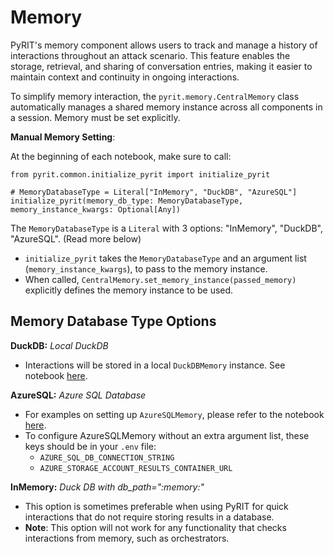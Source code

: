 # Memory

PyRIT's memory component allows users to track and manage a history of interactions throughout an attack scenario. This feature enables the storage, retrieval, and sharing of conversation entries, making it easier to maintain context and continuity in ongoing interactions.

To simplify memory interaction, the `pyrit.memory.CentralMemory` class automatically manages a shared memory instance across all components in a session. Memory must be set explicitly.

**Manual Memory Setting**:

At the beginning of each notebook, make sure to call:
```
from pyrit.common.initialize_pyrit import initialize_pyrit

# MemoryDatabaseType = Literal["InMemory", "DuckDB", "AzureSQL"]
initialize_pyrit(memory_db_type: MemoryDatabaseType, memory_instance_kwargs: Optional[Any])
```

The `MemoryDatabaseType` is a `Literal` with 3 options: "InMemory", "DuckDB", "AzureSQL". (Read more below)
   - `initialize_pyrit` takes the `MemoryDatabaseType` and an argument list (`memory_instance_kwargs`), to pass to the memory instance.
   - When called, `CentralMemory.set_memory_instance(passed_memory)` explicitly defines the memory instance to be used.

##  Memory Database Type Options

**DuckDB:** _Local DuckDB_
   - Interactions will be stored in a local `DuckDBMemory` instance. See notebook [here](./1_duck_db_memory.ipynb).

**AzureSQL:** _Azure SQL Database_
   - For examples on setting up `AzureSQLMemory`, please refer to the notebook [here](./7_azure_sql_memory_orchestrators.ipynb).
   - To configure AzureSQLMemory without an extra argument list, these keys should be in your `.env` file:
     - `AZURE_SQL_DB_CONNECTION_STRING`
     - `AZURE_STORAGE_ACCOUNT_RESULTS_CONTAINER_URL`

**InMemory:** _Duck DB with db_path=":memory:"_
   - This option is sometimes preferable when using PyRIT for quick interactions that do not require storing results in a database.
   - **Note**: This option will not work for any functionality that checks interactions from memory, such as orchestrators.
